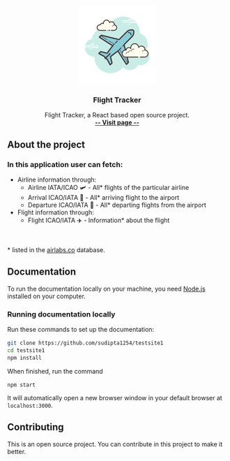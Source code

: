 <p align="center">
  <a href="https://test-z.vercel.app/">
    <img src="./src/assets/icon1.png" width="180">
  </a>
</p>

<h3 align="center">Flight Tracker</h3>

<p align="center">
  Flight Tracker, a React based open source project.
  <br>
  <a href="http://test-z.vercel.app/"><strong>-- Visit page --</strong></a>
</p>

## About the project
### In this application user can fetch:
* Airline information through:
  * Airline IATA/ICAO :small_airplane: - All* flights of the particular airline
  * Arrival ICAO/IATA :flight_arrival: - All* arriving flight to the airport
  * Departure ICAO/IATA :flight_departure: - All* departing flights from the airport
* Flight information through:
  * Flight ICAO/IATA :airplane: - Information* about the flight
<br>

\* listed in the <a href="https://airlabs.co">airlabs.co</a> database.

## Documentation
To run the documentation locally on your machine, you need [Node.js](https://nodejs.org/en/) installed on your computer.

### Running documentation locally
Run these commands to set up the documentation:

```bash
git clone https://github.com/sudipta1254/testsite1
cd testsite1
npm install
```

When finished, run the command

```
npm start
```

It will automatically open a new browser window in your default browser at `localhost:3000`.

## Contributing
This is an open source project. You can contribute in this project to make it better.